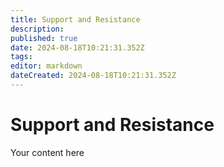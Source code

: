 ```yaml
---
title: Support and Resistance
description: 
published: true
date: 2024-08-18T10:21:31.352Z
tags: 
editor: markdown
dateCreated: 2024-08-18T10:21:31.352Z
---
```


# Support and Resistance
Your content here